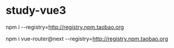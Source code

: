 # study-vue3

npm i --registry=http://registry.npm.taobao.org


npm i vue-router@next --registry=http://registry.npm.taobao.org